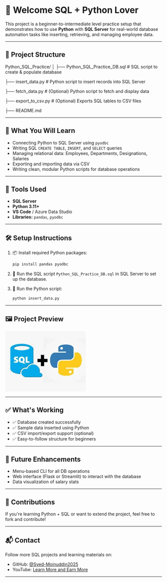 # 👋 Welcome SQL + Python Lover

This project is a beginner-to-intermediate level practice setup that demonstrates how to use **Python** with **SQL Server** for real-world database automation tasks like inserting, retrieving, and managing employee data.

---

## 📁 Project Structure

Python_SQL_Practice/
│
├── Python_SQL_Practice_DB.sql # SQL script to create & populate database

├── insert_data.py # Python script to insert records into SQL Server

├── fetch_data.py # (Optional) Python script to fetch and display data

├── export_to_csv.py # (Optional) Exports SQL tables to CSV files

├── README.md 


---

## 🧠 What You Will Learn

- Connecting Python to SQL Server using `pyodbc`
- Writing SQL `CREATE TABLE`, `INSERT`, and `SELECT` queries
- Managing relational data: Employees, Departments, Designations, Salaries
- Exporting and importing data via CSV
- Writing clean, modular Python scripts for database operations

---

## 🔗 Tools Used

- **SQL Server**
- **Python 3.11+**
- **VS Code** / Azure Data Studio
- **Libraries:** `pandas`, `pyodbc`

---

## 🛠 Setup Instructions

1. 📦 Install required Python packages:
    ```bash
    pip install pandas pyodbc
    ```

2. 🧱 Run the SQL script `Python_SQL_Practice_DB.sql` in SQL Server to set up the database.

3. 🐍 Run the Python script:
    ```bash
    python insert_data.py
    ```

---

## 🖼 Project Preview

![Python SQL Project](https://github.com/Syed-Moinuddin2025/LearnSQLWithProjects/blob/main/Python_SQL_Automation/Images/python-sql.jpeg)

---

## ✅ What's Working

- ✅ Database created successfully
- ✅ Sample data inserted using Python
- ✅ CSV import/export support (optional)
- ✅ Easy-to-follow structure for beginners

---

## 📌 Future Enhancements

- Menu-based CLI for all DB operations
- Web interface (Flask or Streamlit) to interact with the database
- Data visualization of salary stats

---

## 🤝 Contributions

If you're learning Python + SQL or want to extend the project, feel free to fork and contribute!

---

## 📬 Contact

Follow more SQL projects and learning materials on:

- GitHub: [@Syed-Moinuddin2025](https://github.com/Syed-Moinuddin2025)
- YouTube: [Learn More and Earn More](https://www.youtube.com/@Learn_More-and-Earn_More-Syed)

---

